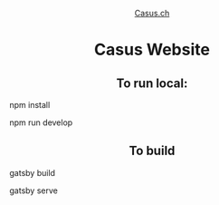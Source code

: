 <p align="center">
  <a href="https://casus.ch/">
    Casus.ch
  </a>
</p>
<h1 align="center">
  Casus Website
</h1>
<h2 align="center">
  To run local:
</h2>
<p>npm install</p>
<p>npm run develop</p>
<h2 align="center">
  To build
</h2>
<p>gatsby build</p>
<p>gatsby serve</p>